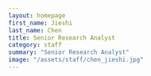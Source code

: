 ```yaml
---
layout: homepage
first_name: Jieshi
last_name: Chen
title: Senior Research Analyst
category: staff
summary: "Senior Research Analyst"
image: "/assets/staff/chen_jieshi.jpg"
---
```


